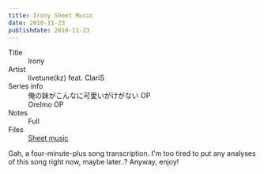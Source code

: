 ```yaml
---
title: Irony Sheet Music
date: 2010-11-23
publishdate: 2010-11-23
---
```


<dl>
  <dt>Title</dt>
  <dd>Irony</dd>

  <dt>Artist</dt>
  <dd>livetune(kz) feat. ClariS</dd>

  <dt>Series info</dt>
  <dd>俺の妹がこんなに可愛いがけがない OP</dd>
  <dd>OreImo OP</dd>

  <dt>Notes</dt>
  <dd>Full</dd>

  <dt>Files</dt>
  <dd><a href="/files/sheetmusic/Irony.pdf">Sheet music</a></dd>
</dl>

Gah, a four-minute-plus song transcription.  I'm too tired to put any analyses
of this song right now, maybe later..? Anyway, enjoy!
